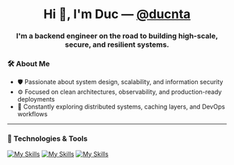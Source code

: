 <h1 align="center">Hi 👋, I'm Duc — <a href="https://github.com/symperducnta">@ducnta</a></h1>
<h3 align="center">
I'm a backend engineer on the road to building <strong>high-scale</strong>, <strong>secure</strong>, and <strong>resilient systems</strong>.
</h3>

### 🛠️ About Me

- 🛡️ Passionate about system design, scalability, and information security
- ⚙️ Focused on clean architectures, observability, and production-ready deployments
- 🧠 Constantly exploring distributed systems, caching layers, and DevOps workflows

---

### 🚀 Technologies & Tools

[![My Skills](https://skillicons.dev/icons?i=go,js,nodejs)](https://skillicons.dev)
[![My Skills](https://skillicons.dev/icons?i=postgres,redis,kafka)](https://skillicons.dev)
[![My Skills](https://skillicons.dev/icons?i=docker,kubernetes,grafana)](https://skillicons.dev)
